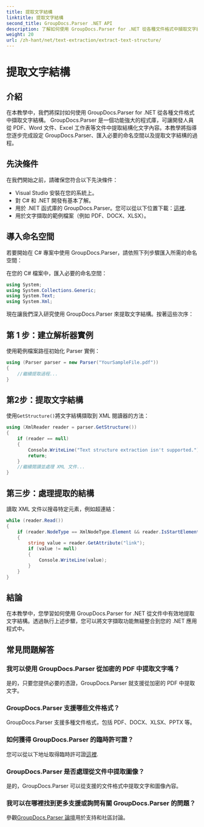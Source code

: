 ```yaml
---
title: 提取文字結構
linktitle: 提取文字結構
second_title: GroupDocs.Parser .NET API
description: 了解如何使用 GroupDocs.Parser for .NET 從各種文件格式中擷取文字結構。帶有程式碼範例的分步教程。
weight: 20
url: /zh-hant/net/text-extraction/extract-text-structure/
---
```


# 提取文字結構

## 介紹
在本教學中，我們將探討如何使用 GroupDocs.Parser for .NET 從各種文件格式中擷取文字結構。 GroupDocs.Parser 是一個功能強大的程式庫，可讓開發人員從 PDF、Word 文件、Excel 工作表等文件中提取結構化文字內容。本教學將指導您逐步完成設定 GroupDocs.Parser、匯入必要的命名空間以及提取文字結構的過程。
## 先決條件
在我們開始之前，請確保您符合以下先決條件：
- Visual Studio 安裝在您的系統上。
- 對 C# 和 .NET 開發有基本了解。
- 用於 .NET 函式庫的 GroupDocs.Parser。您可以從以下位置下載：[這裡](https://releases.groupdocs.com/parser/net/).
- 用於文字擷取的範例檔案（例如 PDF、DOCX、XLSX）。
## 導入命名空間
若要開始在 C# 專案中使用 GroupDocs.Parser，請依照下列步驟匯入所需的命名空間：

在您的 C# 檔案中，匯入必要的命名空間：
```csharp
using System;
using System.Collections.Generic;
using System.Text;
using System.Xml;
```
現在讓我們深入研究使用 GroupDocs.Parser 來提取文字結構。按著這些次序：
## 第 1 步：建立解析器實例
使用範例檔案路徑初始化 Parser 實例：
```csharp
using (Parser parser = new Parser("YourSampleFile.pdf"))
{
    //繼續提取過程...
}
```
## 第2步：提取文字結構
使用`GetStructure()`將文字結構擷取到 XML 閱讀器的方法：
```csharp
using (XmlReader reader = parser.GetStructure())
{
    if (reader == null)
    {
        Console.WriteLine("Text structure extraction isn't supported.");
        return;
    }
    //繼續閱讀並處理 XML 文件...
}
```
## 第三步：處理提取的結構
讀取 XML 文件以搜尋特定元素，例如超連結：
```csharp
while (reader.Read())
{
    if (reader.NodeType == XmlNodeType.Element && reader.IsStartElement() && reader.Name.ToLowerInvariant() == "hyperlink")
    {
        string value = reader.GetAttribute("link");
        if (value != null)
        {
            Console.WriteLine(value);
        }
    }
}
```
## 結論
在本教學中，您學習如何使用 GroupDocs.Parser for .NET 從文件中有效地提取文字結構。透過執行上述步驟，您可以將文字擷取功能無縫整合到您的 .NET 應用程式中。

## 常見問題解答
### 我可以使用 GroupDocs.Parser 從加密的 PDF 中提取文字嗎？
是的，只要您提供必要的憑證，GroupDocs.Parser 就支援從加密的 PDF 中提取文字。
### GroupDocs.Parser 支援哪些文件格式？
GroupDocs.Parser 支援多種文件格式，包括 PDF、DOCX、XLSX、PPTX 等。
### 如何獲得 GroupDocs.Parser 的臨時許可證？
您可以從以下地址取得臨時許可證[這裡](https://purchase.groupdocs.com/temporary-license/).
### GroupDocs.Parser 是否處理從文件中提取圖像？
是的，GroupDocs.Parser 可以從支援的文件格式中提取文字和圖像內容。
### 我可以在哪裡找到更多支援或詢問有關 GroupDocs.Parser 的問題？
參觀[GroupDocs.Parser 論壇](https://forum.groupdocs.com/c/parser/17)用於支持和社區討論。